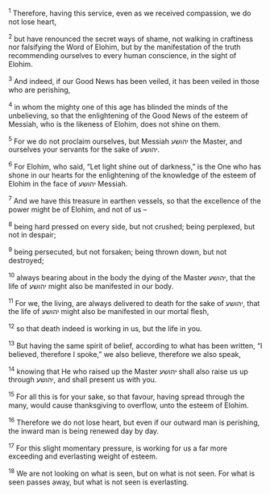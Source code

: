 <sup>1</sup> Therefore, having this service, even as we received compassion, we do not lose heart,

<sup>2</sup> but have renounced the secret ways of shame, not walking in craftiness nor falsifying the Word of Elohim, but by the manifestation of the truth recommending ourselves to every human conscience, in the sight of Elohim.

<sup>3</sup> And indeed, if our Good News has been veiled, it has been veiled in those who are perishing,

<sup>4</sup> in whom the mighty one of this age has blinded the minds of the unbelieving, so that the enlightening of the Good News of the esteem of Messiah, who is the likeness of Elohim, does not shine on them.

<sup>5</sup> For we do not proclaim ourselves, but Messiah יהושע the Master, and ourselves your servants for the sake of יהושע.

<sup>6</sup> For Elohim, who said, “Let light shine out of darkness,” is the One who has shone in our hearts for the enlightening of the knowledge of the esteem of Elohim in the face of יהושע Messiah.

<sup>7</sup> And we have this treasure in earthen vessels, so that the excellence of the power might be of Elohim, and not of us –

<sup>8</sup> being hard pressed on every side, but not crushed; being perplexed, but not in despair;

<sup>9</sup> being persecuted, but not forsaken; being thrown down, but not destroyed;

<sup>10</sup> always bearing about in the body the dying of the Master יהושע, that the life of יהושע might also be manifested in our body.

<sup>11</sup> For we, the living, are always delivered to death for the sake of יהושע, that the life of יהושע might also be manifested in our mortal flesh,

<sup>12</sup> so that death indeed is working in us, but the life in you.

<sup>13</sup> But having the same spirit of belief, according to what has been written, “I believed, therefore I spoke,” we also believe, therefore we also speak,

<sup>14</sup> knowing that He who raised up the Master יהושע shall also raise us up through יהושע, and shall present us with you.

<sup>15</sup> For all this is for your sake, so that favour, having spread through the many, would cause thanksgiving to overflow, unto the esteem of Elohim.

<sup>16</sup> Therefore we do not lose heart, but even if our outward man is perishing, the inward man is being renewed day by day.

<sup>17</sup> For this slight momentary pressure, is working for us a far more exceeding and everlasting weight of esteem.

<sup>18</sup> We are not looking on what is seen, but on what is not seen. For what is seen passes away, but what is not seen is everlasting.

